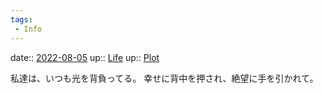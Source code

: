 ```yaml
---
tags:
 - Info
---
```


date:: [2022-08-05](../Daily_Note/2022-08-05.md)
up:: [Life](../Bar/Novel/Chaos/Life.md)
up:: [Plot](../Bar/Novel/Chaos/Plot.md)

私達は、いつも光を背負ってる。
幸せに背中を押され、絶望に手を引かれて。